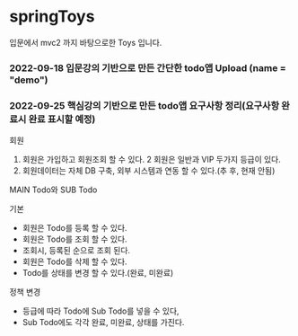 # springToys
입문에서 mvc2 까지 바탕으로한 Toys 입니다.


### 2022-09-18 입문강의 기반으로 만든 간단한 todo앱 Upload (name = "demo")

### 2022-09-25 핵심강의 기반으로 만든 todo앱 요구사항 정리(요구사항 완료시 완료 표시할 예정)

회원

1. 회원은 가입하고 회원조회 할 수 있다. 
2  회원은 일반과 VIP 두가지 등급이 있다.
7. 회원데이터는 자체 DB 구축, 외부 시스템과 연동 할 수 있다.(추 후, 현재 안됨)

MAIN Todo와 SUB Todo

기본
- 회원은 Todo를 등록 할 수 있다.
- 회원은 Todo를 조회 할 수 있다.
- 조회시, 등록된 순으로 조회 된다.
- 회원은 Todo를 삭제 할 수 있다.
- Todo를 상태를 변경 할 수 있다.(완료, 미완료)

정책 변경
- 등급에 따라 Todo에 Sub Todo를 넣을 수 있다, 
- Sub Todo에도 각각 완료, 미완료, 상태를 가진다.

